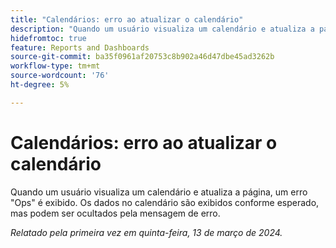 ```yaml
---
title: "Calendários: erro ao atualizar o calendário"
description: "Quando um usuário visualiza um calendário e atualiza a página, um erro Ops é exibido. Os dados no calendário são exibidos conforme esperado, mas podem ser ocultados pela mensagem de erro."
hidefromtoc: true
feature: Reports and Dashboards
source-git-commit: ba35f0961af20753c8b902a46d47dbe45ad3262b
workflow-type: tm+mt
source-wordcount: '76'
ht-degree: 5%

---
```



# Calendários: erro ao atualizar o calendário

Quando um usuário visualiza um calendário e atualiza a página, um erro &quot;Ops&quot; é exibido. Os dados no calendário são exibidos conforme esperado, mas podem ser ocultados pela mensagem de erro.

_Relatado pela primeira vez em quinta-feira, 13 de março de 2024._

